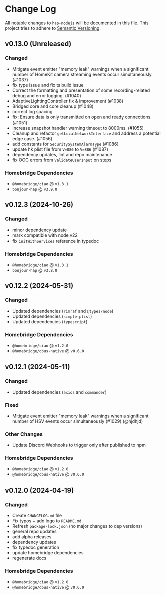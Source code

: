 # Change Log

All notable changes to `hap-nodejs` will be documented in this file. This project tries to adhere to [Semantic Versioning](http://semver.org/).

## v0.13.0 (Unreleased)

### Changed

- Mitigate event emitter "memory leak" warnings when a significant number of HomeKit camera streaming events occur simultaneously. (#1037)
- fix type issue and fix ts build issue
- Correct the formatting and presentation of some recording-related debug and error logging. (#1040)
- AdaptiveLightingController fix & improvement (#1038)
- Bridged core and core cleanup (#1048)
- correct log spacing
- fix: Ensure data is only transmitted on open and ready connections. (#1051)
- Increase snapshot handler warning timeout to 8000ms. (#1055)
- Cleanup and refactor `getLocalNetworkInterface` and address a potential edge case. (#1056)
- add constants for `SecuritySystemAlarmType` (#1086)
- update hk plist file from `V=880` to `V=886` (#1087)
- dependency updates, lint and repo maintenance
- fix OOC errors from `validateUserInput` on steps

### Homebridge Dependencies

- `@homebridge/ciao` @ `v1.3.1`
- `bonjour-hap` @ `v3.9.0`

## v0.12.3 (2024-10-26)

### Changed

- minor dependency update
- mark compatible with node v22
- fix `initWithServices` reference in typedoc

### Homebridge Dependencies

- `@homebridge/ciao` @ `v1.3.1`
- `bonjour-hap` @ `v3.8.0`

## v0.12.2 (2024-05-31)

### Changed

- Updated dependencies (`rimraf` and `@types/node`)
- Updated dependencies (`simple-plist`)
- Updated dependencies (`typescript`)

### Homebridge Dependencies

- `@homebridge/ciao` @ `v1.2.0`
- `@homebridge/dbus-native` @ `v0.6.0`

## v0.12.1 (2024-05-11)

### Changed

- Updated dependencies (`axios` and `commander`)

### Fixed

- Mitigate event emitter "memory leak" warnings when a significant number of HSV events occur simultaneously (#1029) (@hjdhjd)

### Other Changes

- Update Discord Webhooks to trigger only after published to npm

### Homebridge Dependencies

- `@homebridge/ciao` @ `v1.2.0`
- `@homebridge/dbus-native` @ `v0.6.0`

## v0.12.0 (2024-04-19)

### Changed

- Create `CHANGELOG.md` file
- Fix typos + add logo to `README.md`
- Refresh `package-lock.json` (no major changes to dep versions)
- general repo updates
- add alpha releases
- dependency updates
- fix typedoc generation
- update homebridge dependencies
- regenerate docs

### Homebridge Dependencies

- `@homebridge/ciao` @ `v1.2.0`
- `@homebridge/dbus-native` @ `v0.6.0`
